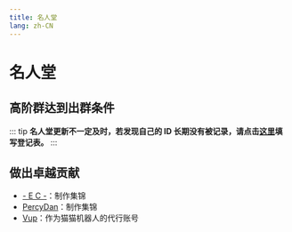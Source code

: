 ```yaml
---
title: 名人堂
lang: zh-CN
---
```

<!-- markdownlint-disable MD033 MD025 -->

# 名人堂

## 高阶群达到出群条件

<ClientOnly>
  <AlumniList/>
</ClientOnly>


::: tip
**名人堂更新不一定及时，若发现自己的 ID 长期没有被记录，请点击[**这里**](https://docs.qq.com/form/page/DUnV4TlRPUUNTQ2FO)填写登记表。**
:::

## 做出卓越贡献

- [\- E C \-](https://osu.ppy.sh/users/13552636)：制作集锦
- [PercyDan](https://osu.ppy.sh/users/17268434)：制作集锦
- [Vup](https://osu.ppy.sh/users/19755783)：作为猫猫机器人的代行账号
<script setup>
import AlumniList from '@/AlumniList.vue'
</script>
